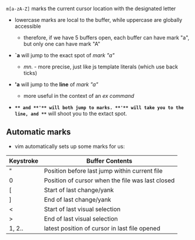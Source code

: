 
`m[a-zA-Z]` marks the current cursor location with the designated letter
- lowercase marks are local to the buffer, while uppercase are globally accessible
    - therefore, if we have 5 buffers open, each buffer can have mark "a", but only one can have mark "A"

- **`a** will jump to the exact spot of *mark "a"*
    - *mn.* - more precise, just like js template literals (which use back ticks)
- **'a** will jump to the **line** of *mark "a"*
    - more useful in the context of an *ex command*
- **`** and **'** will both jump to marks. **'** will take you to the line, and **`** will shoot you to the extact spot.

## Automatic marks
- vim automatically sets up some marks for us:

| Keystroke | Buffer Contents                               |
| --------- | --------------------------------------------- |
| "         | Position before last jump within current file |
| 0         | Position of cursor when the file was last closed|
| [         | Start of last change/yank                     |
| ]         | End of last change/yank                       |
| <         | Start of last visual selection                |
| >         | End of last visual selection                  |
| 1, 2..    | latest position of cursor in last file opened |

